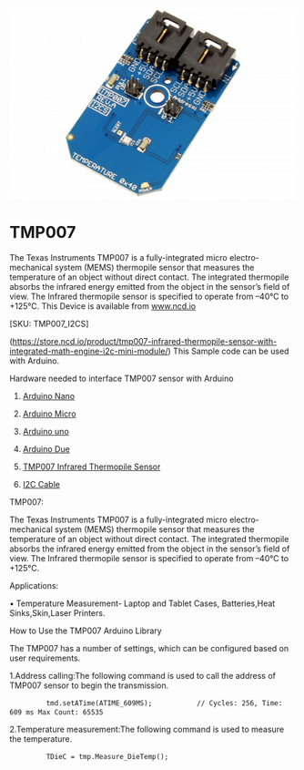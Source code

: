 [![TMP007](TMP007_I2C.png)](https://store.ncd.io/product/tmp007-infrared-thermopile-sensor-with-integrated-math-engine-i2c-mini-module/)

# TMP007

The Texas Instruments TMP007 is a fully-integrated micro electro-mechanical system (MEMS) thermopile sensor that measures the temperature of an object without direct contact. The integrated thermopile absorbs the infrared energy emitted from the object in the sensor’s field of view. The Infrared thermopile sensor is specified to operate from –40°C to +125°C. 
This Device is available from www.ncd.io 

[SKU: TMP007_I2CS]

(https://store.ncd.io/product/tmp007-infrared-thermopile-sensor-with-integrated-math-engine-i2c-mini-module/)
This Sample code can be used with Arduino.

Hardware needed to interface TMP007 sensor with Arduino

1. <a href="https://store.ncd.io/product/i2c-shield-for-arduino-nano/">Arduino Nano</a>

2. <a href="https://store.ncd.io/product/i2c-shield-for-arduino-micro-with-i2c-expansion-port/">Arduino Micro</a>

3. <a href="https://store.ncd.io/product/i2c-shield-for-arduino-uno/">Arduino uno</a>

4. <a href="https://store.ncd.io/product/dual-i2c-shield-for-arduino-due-with-modular-communications-interface/">Arduino Due</a>

5. <a href="https://store.ncd.io/product/tmp007-infrared-thermopile-sensor-with-integrated-math-engine-i2c-mini-module/">TMP007 Infrared Thermopile Sensor</a>

6. <a href="https://store.ncd.io/product/i%C2%B2c-cable/">I2C Cable</a>

TMP007:

The Texas Instruments TMP007 is a fully-integrated micro electro-mechanical system (MEMS) thermopile sensor that measures the temperature of an object without direct contact. The integrated thermopile absorbs the infrared energy emitted from the object in the sensor’s field of view. The Infrared thermopile sensor is specified to operate from –40°C to +125°C. 

Applications:

• Temperature Measurement- Laptop and Tablet Cases, Batteries,Heat Sinks,Skin,Laser Printers.

How to Use the TMP007 Arduino Library

The TMP007 has a number of settings, which can be configured based on user requirements.
          
1.Address calling:The following command is used to call the address of TMP007 sensor to begin the transmission.

             tmd.setATime(ATIME_609MS);           // Cycles: 256, Time: 609 ms Max Count: 65535
            
2.Temperature measurement:The following command is used to measure the temperature.

             TDieC = tmp.Measure_DieTemp();
            
